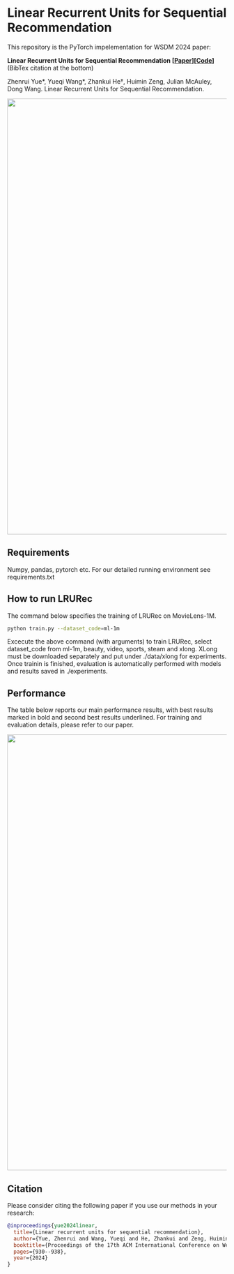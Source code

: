 # Linear Recurrent Units for Sequential Recommendation

This repository is the PyTorch impelementation for WSDM 2024 paper:

**Linear Recurrent Units for Sequential Recommendation [[Paper](https://browse.arxiv.org/pdf/2310.02367.pdf)][[Code](https://github.com/yueqirex/lrurec)]** (BibTex citation at the bottom)

Zhenrui Yue*, Yueqi Wang*, Zhankui He†, Huimin Zeng, Julian McAuley, Dong Wang. Linear Recurrent Units for Sequential Recommendation.

<img src=media/overall_model_arch.png width=1000>


## Requirements

Numpy, pandas, pytorch etc. For our detailed running environment see requirements.txt


## How to run LRURec
The command below specifies the training of LRURec on MovieLens-1M.
```bash
python train.py --dataset_code=ml-1m
```

Excecute the above command (with arguments) to train LRURec, select dataset_code from ml-1m, beauty, video, sports, steam and xlong. XLong must be downloaded separately and put under ./data/xlong for experiments. Once trainin is finished, evaluation is automatically performed with models and results saved in ./experiments.


## Performance

The table below reports our main performance results, with best results marked in bold and second best results underlined. For training and evaluation details, please refer to our paper.

<img src=media/performance.png width=1000>


## Citation
Please consider citing the following paper if you use our methods in your research:
```bib
@inproceedings{yue2024linear,
  title={Linear recurrent units for sequential recommendation},
  author={Yue, Zhenrui and Wang, Yueqi and He, Zhankui and Zeng, Huimin and McAuley, Julian and Wang, Dong},
  booktitle={Proceedings of the 17th ACM International Conference on Web Search and Data Mining},
  pages={930--938},
  year={2024}
}
```



